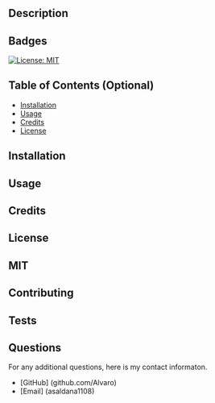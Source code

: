 # 

## Description 


## Badges
[![License: MIT](https://img.shields.io/badge/License-MIT-yellow.svg)](https://opensource.org/licenses/MIT)

## Table of Contents (Optional)

* [Installation](#installation)
* [Usage](#usage)
* [Credits](#credits)
* [License](#license)

## Installation

## Usage 

## Credits

## License
MIT
---

## Contributing

## Tests


## Questions
For any additional questions, here is my contact informaton. 
* [GitHub] (github.com/Alvaro)
* [Email] (asaldana1108)
